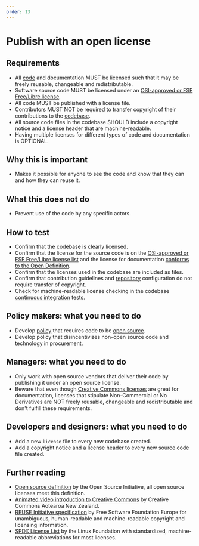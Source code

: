 ```yaml
---
order: 13
---
```

# Publish with an open license

<!-- SPDX-License-Identifier: CC0-1.0 -->
<!-- SPDX-FileCopyrightText: 2019-2022 The Foundation for Public Code <info@publiccode.net>, https://standard.publiccode.net/AUTHORS -->

## Requirements

* All [code](../glossary.md#code) and documentation MUST be licensed such that it may be freely reusable, changeable and redistributable.
* Software source code MUST be licensed under an [OSI-approved or FSF Free/Libre license](https://spdx.org/licenses/).
* All code MUST be published with a license file.
* Contributors MUST NOT be required to transfer copyright of their contributions to the [codebase](../glossary.md#codebase).
* All source code files in the codebase SHOULD include a copyright notice and a license header that are machine-readable.
* Having multiple licenses for different types of code and documentation is OPTIONAL.

## Why this is important

* Makes it possible for anyone to see the code and know that they can and how they can reuse it.

## What this does not do

* Prevent use of the code by any specific actors.

## How to test

* Confirm that the codebase is clearly licensed.
* Confirm that the license for the source code is on the [OSI-approved or FSF Free/Libre license list](https://spdx.org/licenses/) and the license for documentation [conforms to the Open Definition](https://opendefinition.org/licenses/).
* Confirm that the licenses used in the codebase are included as files.
* Confirm that contribution guidelines and [repository](../glossary.md#repository) configuration do not require transfer of copyright.
* Check for machine-readable license checking in the codebase [continuous integration](../glossary.md#continuous-integration) tests.

## Policy makers: what you need to do

* Develop [policy](../glossary.md#policy) that requires code to be [open source](../glossary.md#open-source).
* Develop policy that disincentivizes non-open source code and technology in procurement.

## Managers: what you need to do

* Only work with open source vendors that deliver their code by publishing it under an open source license.
* Beware that even though [Creative Commons licenses](https://creativecommons.org/licenses/) are great for documentation, licenses that stipulate Non-Commercial or No Derivatives are NOT freely reusable, changeable and redistributable and don't fulfill these requirements.

## Developers and designers: what you need to do

* Add a new `license` file to every new codebase created.
* Add a copyright notice and a license header to every new source code file created.

## Further reading

* [Open source definition](https://opensource.org/osd) by the Open Source Initiative, all open source licenses meet this definition.
* [Animated video introduction to Creative Commons](https://creativecommons.org/about/videos/creative-commons-kiwi) by Creative Commons Aotearoa New Zealand.
* [REUSE Initiative specification](https://reuse.software/spec/) by Free Software Foundation Europe for unambiguous, human-readable and machine-readable copyright and licensing information.
* [SPDX License List](https://spdx.org/licenses/) by the Linux Foundation with standardized, machine-readable abbreviations for most licenses.
